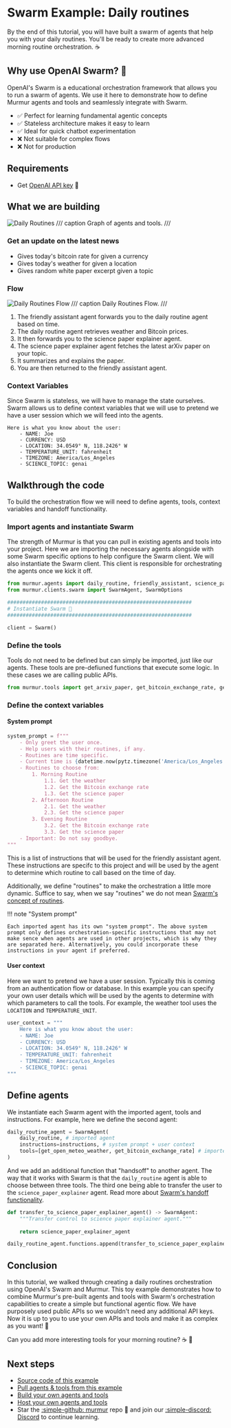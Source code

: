 # Swarm Example: Daily routines
By the end of this tutorial, you will have built a swarm of agents that help you with your daily routines. You'll be ready to create more advanced morning routine orchestration. ☕️

## Why use OpenAI Swarm? 🐝

OpenAI's Swarm is a educational orchestration framework that allows you to run a swarm of agents. We use it here to demonstrate how to define Murmur agents and tools and seamlessly integrate with Swarm.

- ✅ Perfect for learning fundamental agentic concepts
- ✅ Stateless architecture makes it easy to learn
- ✅ Ideal for quick chatbot experimentation
- ❌ Not suitable for complex flows
- ❌ Not for production


## Requirements

- Get [OpenAI API key](https://platform.openai.com/api-keys) 🔑 

## What we are building

![Daily Routines](../assets/graph-daily-routines.png)
/// caption
Graph of agents and tools.
///

### Get an update on the latest news

- Gives today's bitcoin rate for given a currency
- Gives today's weather for given a location
- Gives random white paper excerpt given a topic

### Flow

![Daily Routines Flow](../assets/graph-explainer-daily-routines.png)
/// caption
Daily Routines Flow.
///

1.	The friendly assistant agent forwards you to the daily routine agent based on time.
2.	The daily routine agent retrieves weather and Bitcoin prices.
3.	It then forwards you to the science paper explainer agent.
4.	The science paper explainer agent fetches the latest arXiv paper on your topic.
5.	It summarizes and explains the paper.
6.	You are then returned to the friendly assistant agent.

### Context Variables

Since Swarm is stateless, we will have to manage the state ourselves. Swarm allows us to define context variables that we will use to pretend we have a user session which we will feed into the agents.

```
Here is what you know about the user:
    - NAME: Joe
    - CURRENCY: USD
    - LOCATION: 34.0549° N, 118.2426° W
    - TEMPERATURE_UNIT: fahrenheit
    - TIMEZONE: America/Los_Angeles
    - SCIENCE_TOPIC: genai
```

## Walkthrough the code
To build the orchestration flow we will need to define agents, tools, context variables and handoff functionality.

### Import agents and instantiate Swarm
The strength of Murmur is that you can pull in existing agents and tools into your project. Here we are importing the necessary agents alongside with some Swarm specific options to help configure the Swarm client. We will also instantiate the Swarm client. This client is responsible for orchestrating the agents once we kick it off.

```python
from murmur.agents import daily_routine, friendly_assistant, science_paper_explainer
from murmur.clients.swarm import SwarmAgent, SwarmOptions

############################################################
# Instantiate Swarm 🐝
############################################################

client = Swarm()
```

### Define the tools
Tools do not need to be defined but can simply be imported, just like our agents. These tools are pre-defiuned functions that execute some logic. In these cases we are calling public APIs.

```python
from murmur.tools import get_arxiv_paper, get_bitcoin_exchange_rate, get_open_meteo_weather
```

### Define the context variables

#### System prompt
```python
system_prompt = f"""
    - Only greet the user once.
    - Help users with their routines, if any. 
    - Routines are time specific. 
    - Current time is {datetime.now(pytz.timezone('America/Los_Angeles'))}
    - Routines to choose from:
        1. Morning Routine
            1.1. Get the weather
            1.2. Get the Bitcoin exchange rate
            1.3. Get the science paper
        2. Afternoon Routine
            2.1. Get the weather
            2.3. Get the science paper
        3. Evening Routine
            3.2. Get the Bitcoin exchange rate
            3.3. Get the science paper
    - Important: Do not say goodbye.
"""
```

This is a list of instructions that will be used for the friendly assistant agent. These instructions are specifc to this project and will be used by the agent to determine which routine to call based on the time of day.

Additionally, we define "routines" to make the orchestration a little more dynamic. Suffice to say, when we say "routines" we do not mean [Swarm's concept of routines](https://cookbook.openai.com/examples/orchestrating_agents#routines). 

!!! note "System prompt" 
  
    Each imported agent has its own "system prompt". The above system prompt only defines orchestration-specific instructions that may not make sence when agents are used in other projects, which is why they are separated here. Alternatively, you could incorporate these instructions in your agent if preferred. 


#### User context
Here we want to pretend we have a user session. Typically this is coming from an authentication flow or database. In this example you can specify your own user details which will be used by the agents to determine with which parameters to call the tools. For example, the weather tool uses the `LOCATION` and `TEMPERATURE_UNIT`. 

```python
user_context = """
    Here is what you know about the user:
    - NAME: Joe
    - CURRENCY: USD
    - LOCATION: 34.0549° N, 118.2426° W
    - TEMPERATURE_UNIT: fahrenheit
    - TIMEZONE: America/Los_Angeles
    - SCIENCE_TOPIC: genai
"""
```

## Define agents
We instantiate each Swarm agent with the imported agent, tools and instructions. For example, here we define the second agent:

```python
daily_routine_agent = SwarmAgent(
    daily_routine, # imported agent
    instructions=instructions, # system prompt + user context
    tools=[get_open_meteo_weather, get_bitcoin_exchange_rate] # imported tools
)
```

And we add an additional function that "handsoff" to another agent. The way that it works with Swarm is that the `daily_routine` agent is able to choose between three tools. The third one being able to transfer the user to the `science_paper_explainer` agent. Read more about [Swarm's handoff functionality](https://cookbook.openai.com/examples/orchestrating_agents#handoffs).

```python
def transfer_to_science_paper_explainer_agent() -> SwarmAgent:
    """Transfer control to science paper explainer agent."""
    
    return science_paper_explainer_agent

daily_routine_agent.functions.append(transfer_to_science_paper_explainer_agent)
```

## Conclusion

In this tutorial, we walked through creating a daily routines orchestration using OpenAI's Swarm and Murmur. This toy example demonstrates how to combine Murmur's pre-built agents and tools with Swarm's orchestration capabilities to create a simple but functional agentic flow. We have purposely used public APIs so we wouldn't need any additional API keys. Now it is up to you to use your own APIs and tools and make it as complex as you want! 🚀

Can you add more interesting tools for your morning routine? ☕️ 🥐

## Next steps

- [Source code of this example](https://github.com/murmur-nexus/murmur/tree/main/examples/swarm/daily-routines)
- [Pull agents & tools from this example](https://github.com/murmur-nexus/murmur-example-artifacts/tree/main)
- [Build your own agents and tools](./getting-started-with-examples.md)
- [Host your own agents and tools](../how-to/setup-pypi-server.md)
- Star the [:simple-github: murmur](https://github.com/murmur-nexus/murmur) repo 🌟 and join our [:simple-discord: Discord](https://discord.gg/RGKCfD8HhC) to continue learning.

